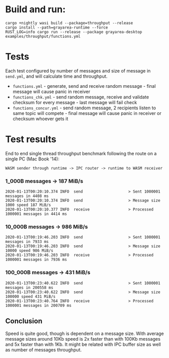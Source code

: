 # Build and run:

```
cargo +nightly wasi build --package=throughput --release
cargo install --path=grayarea-runtime --force                                                 
RUST_LOG=info cargo run --release --package grayarea-desktop examples/throughput/functions.yml
```

# Tests

Each test configured by number of messages and size of message in `send.yml`, and will calculate time and throughput.

- `functions.yml` - generate, send and receive random message - final message will cause panic in receiver
- `functions_chk.yml` - send random message, receive and validate checksum for every message - last message will fail check
- `functions_concur.yml` - send random message, 2 recipients listen to same topic will compete - final message will cause panic in receiver or checksum whoever gets it

# Test results

End to end single thread throughput benchmark following the route on a single PC (Mac Book '14):

`WASM sender through runtime -> IPC router -> runtime to WASM receiver`

### 1_000B messages -> 187 MiB/s

```
2020-01-13T00:20:10.374 INFO  send                    > Sent 1000001 messages in 4408 ms
2020-01-13T00:20:10.374 INFO  send                    > Message size 1000 speed 187 MiB/s
2020-01-13T00:20:10.377 INFO  receive                 > Processed 1000001 messages in 4414 ms
```

### 10_000B messages -> 986 MiB/s
```
2020-01-13T00:19:46.203 INFO  send                    > Sent 1000001 messages in 7933 ms
2020-01-13T00:19:46.203 INFO  send                    > Message size 10000 speed 986 MiB/s
2020-01-13T00:19:46.203 INFO  receive                 > Processed 1000001 messages in 7936 ms
```

### 100_000B messages -> 431 MiB/s
```
2020-01-13T00:23:40.622 INFO  send                    > Sent 1000001 messages in 200558 ms
2020-01-13T00:23:40.622 INFO  send                    > Message size 100000 speed 431 MiB/s
2020-01-13T00:23:40.764 INFO  receive                 > Processed 1000001 messages in 200709 ms
```

## Conclusion

Speed is quite good, though is dependent on a message size. 
With average message sizes around 10Kb speed is 2x faster than with 100Kb messages and 5x faster than with 1Kb. 
It might be related with IPC buffer size as well as number of messages throughput.